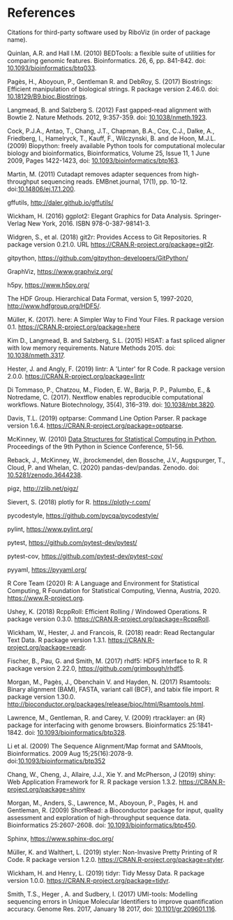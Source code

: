 # References

Citations for third-party software used by RiboViz (in order of package name).

Quinlan, A.R. and Hall I.M. (2010) BEDTools: a flexible suite of utilities for comparing genomic features. Bioinformatics. 26, 6, pp. 841-842. doi: [10.1093/bioinformatics/btq033](https://doi.org/10.1093/bioinformatics/btq033).

Pagès, H., Aboyoun, P., Gentleman R. and DebRoy, S. (2017) Biostrings: Efficient manipulation of biological strings. R package version 2.46.0. doi: [10.18129/B9.bioc.Biostrings](https://doi.org/10.18129/B9.bioc.Biostrings).

Langmead, B. and Salzberg S. (2012) Fast gapped-read alignment with Bowtie 2. Nature Methods. 2012, 9:357-359. doi: [10.1038/nmeth.1923](https://doi.org/10.1038/nmeth.1923).

Cock, P.J.A., Antao, T., Chang, J.T., Chapman, B.A., Cox, C.J., Dalke, A., Friedberg, I., Hamelryck, T., Kauff, F., Wilczynski, B. and de Hoon, M.J.L. (2009) Biopython: freely available Python tools for computational molecular biology and bioinformatics, Bioinformatics, Volume 25, Issue 11, 1 June 2009, Pages 1422-1423, doi: [10.1093/bioinformatics/btp163](https://doi.org/10.1093/bioinformatics/btp163).

Martin, M. (2011) Cutadapt removes adapter sequences from high-throughput sequencing reads. EMBnet.journal, 17(1), pp. 10-12. doi:[10.14806/ej.17.1.200](https://doi.org/10.14806/ej.17.1.200).

gffutils, http://daler.github.io/gffutils/

Wickham, H. (2016) ggplot2: Elegant Graphics for Data Analysis. Springer-Verlag New York, 2016. ISBN 978-0-387-98141-3.

Widgren, S., et al. (2018) git2r: Provides Access to Git Repositories. R package version 0.21.0. URL https://CRAN.R-project.org/package=git2r.

gitpython, https://github.com/gitpython-developers/GitPython/

GraphViz, https://www.graphviz.org/

h5py, https://www.h5py.org/

The HDF Group. Hierarchical Data Format, version 5, 1997-2020, http://www.hdfgroup.org/HDF5/.

Müller, K. (2017). here: A Simpler Way to Find Your Files. R package version 0.1. https://CRAN.R-project.org/package=here

Kim D., Langmead, B. and Salzberg, S.L. (2015) HISAT: a fast spliced aligner with low memory requirements. Nature Methods 2015. doi: [10.1038/nmeth.3317](https://doi.org/10.1038/nmeth.3317).

Hester, J. and Angly, F. (2019) lintr: A 'Linter' for R Code. R package version 2.0.0. https://CRAN.R-project.org/package=lintr

Di Tommaso, P., Chatzou, M., Floden, E. W., Barja, P. P., Palumbo, E., & Notredame, C. (2017). Nextflow enables reproducible computational workflows. Nature Biotechnology, 35(4), 316–319. doi: [10.1038/nbt.3820](https://doi.org/10.1038/nbt.3820).

Davis, T.L. (2019) optparse: Command Line Option Parser. R package version 1.6.4. https://CRAN.R-project.org/package=optparse.

McKinney, W. (2010) [Data Structures for Statistical Computing in Python](http://conference.scipy.org/proceedings/scipy2010/mckinney.html), Proceedings of the 9th Python in Science Conference, 51-56.

Reback, J., McKinney, W., jbrockmendel, den Bossche, J.V., Augspurger, T., Cloud, P. and Whelan, C. (2020) pandas-dev/pandas. Zenodo. doi: [10.5281/zenodo.3644238](http://doi.org/10.5281/zenodo.3644238).

pigz, http://zlib.net/pigz/

Sievert, S. (2018) plotly for R. https://plotly-r.com/

pycodestyle, https://github.com/pycqa/pycodestyle/

pylint, https://www.pylint.org/

pytest, https://github.com/pytest-dev/pytest/

pytest-cov, https://github.com/pytest-dev/pytest-cov/

pyyaml, https://pyyaml.org/

R Core Team (2020) R: A Language and Environment for Statistical Computing, R Foundation for Statistical Computing, Vienna, Austria, 2020. https://www.R-project.org.

Ushey, K. (2018) RcppRoll: Efficient Rolling / Windowed Operations. R package version 0.3.0. https://CRAN.R-project.org/package=RcppRoll.

Wickham, W., Hester, J. and Francois, R. (2018) readr: Read Rectangular Text Data. R package version 1.3.1. https://CRAN.R-project.org/package=readr.

Fischer, B., Pau, G. and Smith, M. (2017) rhdf5: HDF5 interface to R. R package version 2.22.0, https://github.com/grimbough/rhdf5.

Morgan, M., Pagès, J., Obenchain V. and Hayden, N. (2017) Rsamtools: Binary alignment (BAM), FASTA, variant call (BCF), and tabix file import. R package version 1.30.0. http://bioconductor.org/packages/release/bioc/html/Rsamtools.html.

Lawrence, M., Gentleman, R. and Carey, V. (2009) rtracklayer: an {R} package for interfacing with genome browsers. Bioinformatics 25:1841-1842. doi: [10.1093/bioinformatics/btp328](http://bioinformatics.oxfordjournals.org/content/25/14/1841.abstract).

Li et al. (2009) The Sequence Alignment/Map format and SAMtools, Bioinformatics. 2009 Aug 15;25(16):2078-9. doi:[10.1093/bioinformatics/btp352](https://doi.org/10.1093/bioinformatics/btp352)

Chang, W., Cheng, J., Allaire, J.J., Xie Y. and McPherson, J (2019) shiny: Web Application Framework for R. R package version 1.3.2. https://CRAN.R-project.org/package=shiny

Morgan, M., Anders, S., Lawrence, M., Aboyoun, P., Pagès, H. and Gentleman, R. (2009) ShortRead: a Bioconductor package for input, quality assessment and exploration of high-throughput sequence data. Bioinformatics 25:2607-2608. doi: [10.1093/bioinformatics/btp450](http://dx.doi.org/10.1093/bioinformatics/btp450).

Sphinx, https://www.sphinx-doc.org/

Müller, K. and Walthert, L. (2019) styler: Non-Invasive Pretty Printing of R Code. R package version 1.2.0. https://CRAN.R-project.org/package=styler.

Wickham, H. and Henry, L. (2019) tidyr: Tidy Messy Data. R package version 1.0.0. https://CRAN.R-project.org/package=tidyr.

Smith, T.S., Heger , A. and Sudbery, I. (2017) UMI-tools: Modelling sequencing errors in Unique Molecular Identifiers to improve quantification accuracy. Genome Res. 2017, January 18 2017, doi: [10.1101/gr.209601.116](https://doi.org/10.1101/gr.209601.116).
